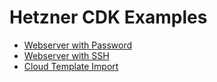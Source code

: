 # Hetzner CDK Examples

* [Webserver with Password](./webserver-with-password/)
* [Webserver with SSH](./webserver-with-ssh/)
* [Cloud Template Import](./cloud-template-import/)
